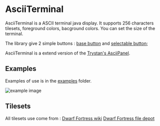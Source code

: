 # AsciiTerminal

AsciiTerminal is a ASCII terminal java display. It supports 256 characters tilesets, foreground colors, bacground colors.
You can set the size of the terminal.

The library give 2 simple buttons : [base button](https://github.com/julianmaster/AsciiTerminal/blob/master/src/ui/AsciiTerminalButton.java) and [selectable button](https://github.com/julianmaster/AsciiTerminal/blob/master/src/ui/AsciiSelectableTerminalButton.java); 

AsciiTerminal is a extend version of the [Trystan's AsciiPanel](https://github.com/trystan/AsciiPanel).

## Examples

Examples of use is in the [examples](https://github.com/julianmaster/AsciiTerminal/tree/master/src/examples) folder.

![example image](https://raw.github.com/julianmaster/AsciiTerminal/master/readme-media/screenshot-1.png)

## Tilesets

All tilesets use come from :
[Dwarf Fortress wiki](http://dwarffortresswiki.org/Tileset_repository)
[Dwarf Fortress file depot](http://dffd.bay12games.com/category.php?id=16)


